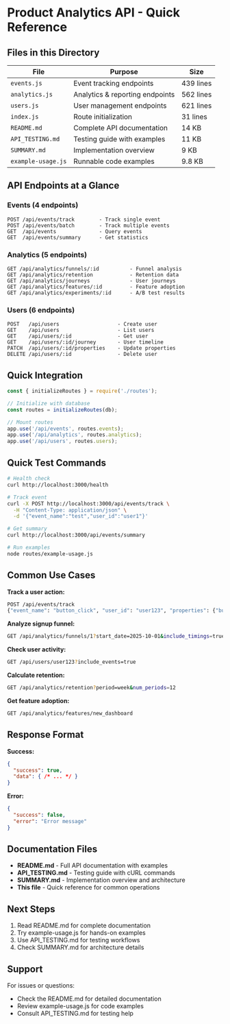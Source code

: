 # Product Analytics API - Quick Reference

## Files in this Directory

| File | Purpose | Size |
|------|---------|------|
| `events.js` | Event tracking endpoints | 439 lines |
| `analytics.js` | Analytics & reporting endpoints | 562 lines |
| `users.js` | User management endpoints | 621 lines |
| `index.js` | Route initialization | 31 lines |
| `README.md` | Complete API documentation | 14 KB |
| `API_TESTING.md` | Testing guide with examples | 11 KB |
| `SUMMARY.md` | Implementation overview | 9 KB |
| `example-usage.js` | Runnable code examples | 9.8 KB |

## API Endpoints at a Glance

### Events (4 endpoints)
```
POST /api/events/track        - Track single event
POST /api/events/batch        - Track multiple events
GET  /api/events              - Query events
GET  /api/events/summary      - Get statistics
```

### Analytics (5 endpoints)
```
GET /api/analytics/funnels/:id          - Funnel analysis
GET /api/analytics/retention            - Retention data
GET /api/analytics/journeys             - User journeys
GET /api/analytics/features/:id         - Feature adoption
GET /api/analytics/experiments/:id      - A/B test results
```

### Users (6 endpoints)
```
POST   /api/users                   - Create user
GET    /api/users                   - List users
GET    /api/users/:id               - Get user
GET    /api/users/:id/journey       - User timeline
PATCH  /api/users/:id/properties    - Update properties
DELETE /api/users/:id               - Delete user
```

## Quick Integration

```javascript
const { initializeRoutes } = require('./routes');

// Initialize with database
const routes = initializeRoutes(db);

// Mount routes
app.use('/api/events', routes.events);
app.use('/api/analytics', routes.analytics);
app.use('/api/users', routes.users);
```

## Quick Test Commands

```bash
# Health check
curl http://localhost:3000/health

# Track event
curl -X POST http://localhost:3000/api/events/track \
  -H "Content-Type: application/json" \
  -d '{"event_name":"test","user_id":"user1"}'

# Get summary
curl http://localhost:3000/api/events/summary

# Run examples
node routes/example-usage.js
```

## Common Use Cases

**Track a user action:**
```bash
POST /api/events/track
{"event_name": "button_click", "user_id": "user123", "properties": {"button": "signup"}}
```

**Analyze signup funnel:**
```bash
GET /api/analytics/funnels/1?start_date=2025-10-01&include_timings=true
```

**Check user activity:**
```bash
GET /api/users/user123?include_events=true
```

**Calculate retention:**
```bash
GET /api/analytics/retention?period=week&num_periods=12
```

**Get feature adoption:**
```bash
GET /api/analytics/features/new_dashboard
```

## Response Format

**Success:**
```json
{
  "success": true,
  "data": { /* ... */ }
}
```

**Error:**
```json
{
  "success": false,
  "error": "Error message"
}
```

## Documentation Files

- **README.md** - Full API documentation with examples
- **API_TESTING.md** - Testing guide with cURL commands
- **SUMMARY.md** - Implementation overview and architecture
- **This file** - Quick reference for common operations

## Next Steps

1. Read README.md for complete documentation
2. Try example-usage.js for hands-on examples
3. Use API_TESTING.md for testing workflows
4. Check SUMMARY.md for architecture details

## Support

For issues or questions:
- Check the README.md for detailed documentation
- Review example-usage.js for code examples
- Consult API_TESTING.md for testing help
